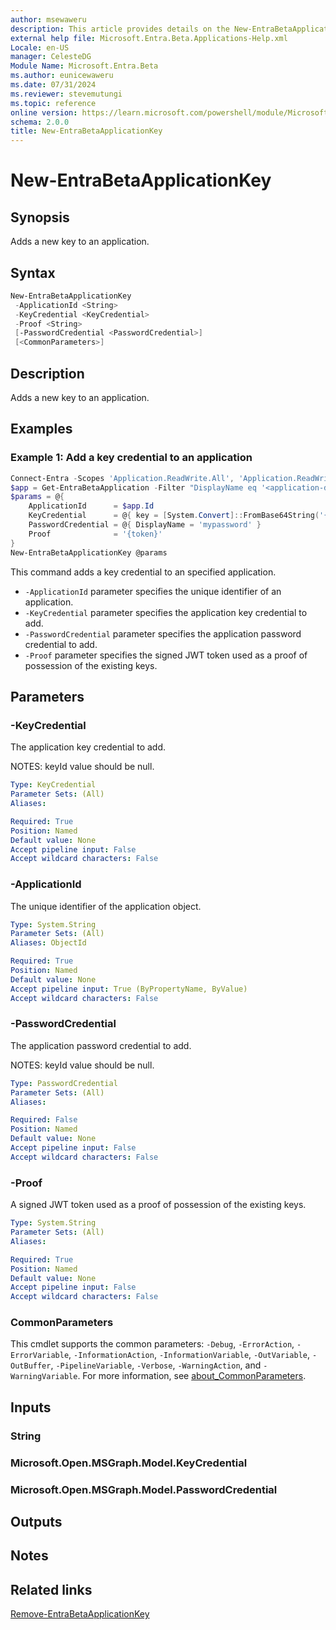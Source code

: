 ```yaml
---
author: msewaweru
description: This article provides details on the New-EntraBetaApplicationKey command.
external help file: Microsoft.Entra.Beta.Applications-Help.xml
Locale: en-US
manager: CelesteDG
Module Name: Microsoft.Entra.Beta
ms.author: eunicewaweru
ms.date: 07/31/2024
ms.reviewer: stevemutungi
ms.topic: reference
online version: https://learn.microsoft.com/powershell/module/Microsoft.Entra.Beta/New-EntraBetaApplicationKey
schema: 2.0.0
title: New-EntraBetaApplicationKey
---
```


# New-EntraBetaApplicationKey

## Synopsis

Adds a new key to an application.

## Syntax

```powershell
New-EntraBetaApplicationKey
 -ApplicationId <String>
 -KeyCredential <KeyCredential>
 -Proof <String>
 [-PasswordCredential <PasswordCredential>]
 [<CommonParameters>]
```

## Description

Adds a new key to an application.

## Examples

### Example 1: Add a key credential to an application

```powershell
Connect-Entra -Scopes 'Application.ReadWrite.All', 'Application.ReadWrite.OwnedBy'
$app = Get-EntraBetaApplication -Filter "DisplayName eq '<application-display-name>'"
$params = @{
    ApplicationId      = $app.Id
    KeyCredential      = @{ key = [System.Convert]::FromBase64String('{base64cert}') }
    PasswordCredential = @{ DisplayName = 'mypassword' }
    Proof              = '{token}'
}
New-EntraBetaApplicationKey @params
```

This command adds a key credential to an specified application.

- `-ApplicationId` parameter specifies the unique identifier of an application.
- `-KeyCredential` parameter specifies the application key credential to add.
- `-PasswordCredential` parameter specifies the application password credential to add.
- `-Proof` parameter specifies the signed JWT token used as a proof of possession of the existing keys.

## Parameters

### -KeyCredential

The application key credential to add.

NOTES: keyId value should be null.

```yaml
Type: KeyCredential
Parameter Sets: (All)
Aliases:

Required: True
Position: Named
Default value: None
Accept pipeline input: False
Accept wildcard characters: False
```

### -ApplicationId

The unique identifier of the application object.

```yaml
Type: System.String
Parameter Sets: (All)
Aliases: ObjectId

Required: True
Position: Named
Default value: None
Accept pipeline input: True (ByPropertyName, ByValue)
Accept wildcard characters: False
```

### -PasswordCredential

The application password credential to add.

NOTES: keyId value should be null.

```yaml
Type: PasswordCredential
Parameter Sets: (All)
Aliases:

Required: False
Position: Named
Default value: None
Accept pipeline input: False
Accept wildcard characters: False
```

### -Proof

A signed JWT token used as a proof of possession of the existing keys.

```yaml
Type: System.String
Parameter Sets: (All)
Aliases:

Required: True
Position: Named
Default value: None
Accept pipeline input: False
Accept wildcard characters: False
```

### CommonParameters

This cmdlet supports the common parameters: `-Debug`, `-ErrorAction`, `-ErrorVariable`, `-InformationAction`, `-InformationVariable`, `-OutVariable`, `-OutBuffer`, `-PipelineVariable`, `-Verbose`, `-WarningAction`, and `-WarningVariable`. For more information, see [about_CommonParameters](https://go.microsoft.com/fwlink/?LinkID=113216).

## Inputs

### String

### Microsoft.Open.MSGraph.Model.KeyCredential

### Microsoft.Open.MSGraph.Model.PasswordCredential

## Outputs

## Notes

## Related links

[Remove-EntraBetaApplicationKey](Remove-EntraBetaApplicationKey.md)
